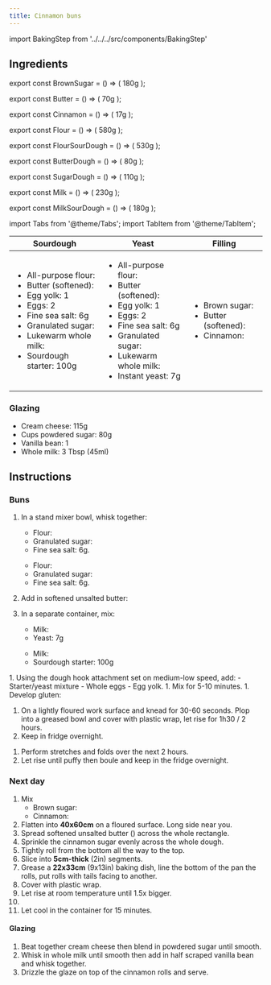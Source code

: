 ```yaml
---
title: Cinnamon buns
---
```


import BakingStep from '../../../src/components/BakingStep'

## Ingredients

export const BrownSugar = () => (
  <span>180g</span>
);

export const Butter = () => (
  <span>70g</span>
);

export const Cinnamon = () => (
  <span>17g</span>
);

export const Flour = () => (
  <span>580g</span>
);

export const FlourSourDough = () => (
  <span>530g</span>
);

export const ButterDough = () => (
  <span>80g</span>
);

export const SugarDough = () => (
  <span>110g</span>
);

export const Milk = () => (
  <span>230g</span>
);

export const MilkSourDough = () => (
  <span>180g</span>
);

import Tabs from '@theme/Tabs';
import TabItem from '@theme/TabItem';

<table>
   <thead>
   <tr>
      <th>
         Sourdough
      </th>
      <th>
      Yeast
      </th>
      <th>
      Filling
      </th>
   </tr>
   </thead>
   <tbody>
   <tr>
   <td>
      <ul>
      <li>All-purpose flour: <FlourSourDough/></li>
      <li>Butter (softened): <ButterDough/></li>
      <li>Egg yolk: 1</li>
      <li>Eggs: 2</li>
      <li>Fine sea salt: 6g</li>
      <li>Granulated sugar: <SugarDough/></li>
      <li>Lukewarm whole milk: <MilkSourDough/></li>
      <li>Sourdough starter: 100g</li>
      </ul>
   </td>
   <td>
      <ul>
      <li>All-purpose flour: <Flour/></li>
      <li>Butter (softened): <ButterDough/></li>
      <li>Egg yolk: 1</li>
      <li>Eggs: 2</li>
      <li>Fine sea salt: 6g</li>
      <li>Granulated sugar: <SugarDough/></li>
      <li>Lukewarm whole milk: <Milk/></li>
      <li>Instant yeast: 7g</li>
      </ul>
   </td>
   <td>
      <ul>
      <li>Brown sugar: <BrownSugar/></li>
      <li>Butter (softened): <Butter/></li>
      <li>Cinnamon: <Cinnamon/></li>
      </ul>
   </td>
   </tr>
   </tbody>
</table>


### Glazing

- Cream cheese: 115g
- Cups powdered sugar: 80g
- Vanilla bean: 1
- Whole milk: 3 Tbsp (45ml)

## Instructions

### Buns

1. In a stand mixer bowl, whisk together:
   <Tabs className="small" groupId="group1">
     <TabItem value="yeast" label="Yeast">
      <ul>
       <li>Flour: <Flour/></li>
       <li>Granulated sugar: <SugarDough/></li>
       <li>Fine sea salt: 6g.</li>
      </ul>
      </TabItem>
      <TabItem value="sourdough" label="Sourdough">
        <ul>
          <li>Flour: <FlourSourDough/></li>
          <li>Granulated sugar: <SugarDough/></li>
          <li>Fine sea salt: 6g.</li>
        </ul>
      </TabItem>
   </Tabs>

1. Add in softened unsalted butter: <ButterDough/>
1. In a separate container, mix:
   <Tabs className="small" groupId="group1">
    <TabItem value="yeast" label="Yeast">
     <ul>
       <li>Milk: <Milk/></li>
       <li>Yeast: 7g</li>
     </ul>
     </TabItem>
     <TabItem value="sourdough" label="Sourdough">
     <ul>
       <li>Milk: <MilkSourDough/></li>
       <li>Sourdough starter: 100g</li>
     </ul>
     </TabItem>

  </Tabs>
1. Using the dough hook attachment set on medium-low speed, add:
   - Starter/yeast mixture
   - Whole eggs
   - Egg yolk.
1. Mix for 5-10 minutes.
1. Develop gluten:
<Tabs className="small" groupId="group1">
  <TabItem value="yeast" label="Yeast">
   <ol>
       <li>On a lightly floured work surface and knead for 30-60 seconds. Plop into a greased bowl and cover with plastic wrap, let rise for 1h30 / 2 hours.</li>
       <li>Keep in fridge overnight.</li>
   </ol>
  </TabItem>
  <TabItem value="sourdough" label="Sourdough">
    <ol>
      <li>Perform stretches and folds over the next 2 hours.</li>
      <li>Let rise until puffy then boule and keep in the fridge overnight.</li>
    </ol>
  </TabItem>
</Tabs>

### Next day

1. Mix
   - Brown sugar: <BrownSugar/>
   - Cinnamon: <Cinnamon/>
1. Flatten into **40x60cm** on a floured surface. Long side near you.
1. Spread softened unsalted butter (<Butter/>) across the whole rectangle.
1. Sprinkle the cinnamon sugar evenly across the whole dough.
1. Tightly roll from the bottom all the way to the top.
1. Slice into **5cm-thick** (2in) segments.
1. Grease a **22x33cm** (9x13in) baking dish, line the bottom of the pan the rolls, put rolls with tails facing to another.
1. Cover with plastic wrap.
1. Let rise at room temperature until 1.5x bigger.
1. <BakingStep temp="190" time="15-25 minutes"/>
1. Let cool in the container for 15 minutes.

#### Glazing

1. Beat together cream cheese then blend in powdered sugar until smooth.
1. Whisk in whole milk until smooth then add in half scraped vanilla bean and whisk together.
1. Drizzle the glaze on top of the cinnamon rolls and serve.
